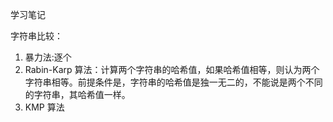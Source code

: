 学习笔记

字符串比较：
1. 暴力法:逐个
2. Rabin-Karp 算法：计算两个字符串的哈希值，如果哈希值相等，则认为两个字符串相等。前提条件是，字符串的哈希值是独一无二的，不能说是两个不同的字符串，其哈希值一样。
3. KMP 算法